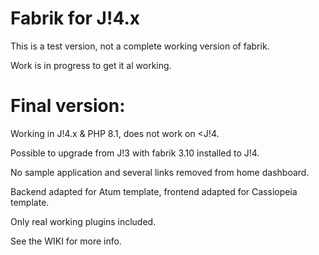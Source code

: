 Fabrik for J!4.x
================

This is a test version, not a complete working version of fabrik.

Work is in progress to get it al working.

Final version:
================

Working in J!4.x & PHP 8.1, does not work on <J!4.

Possible to upgrade from J!3 with fabrik 3.10 installed to J!4.

No sample application and several links removed from home dashboard.

Backend adapted for Atum template, frontend adapted for Cassiopeia template.

Only real working plugins included.



See the WIKI for more info.
